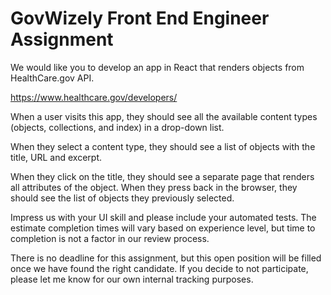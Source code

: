 # GovWizely Front End Engineer Assignment

We would like you to develop an app in React that renders objects from HealthCare.gov API.

https://www.healthcare.gov/developers/

When a user visits this app, they should see all the available content types (objects, collections, and index) in a drop-down list.

When they select a content type, they should see a list of objects with the title, URL and excerpt.

When they click on the title, they should see a separate page that renders all attributes of the object. When they press back in the browser, they should see the list of objects they previously selected.

Impress us with your UI skill and please include your automated tests. The estimate completion times will vary based on experience level, but time to completion is not a factor in our review process.

There is no deadline for this assignment, but this open position will be filled once we have found the right candidate. If you decide to not participate, please let me know for our own internal tracking purposes.
